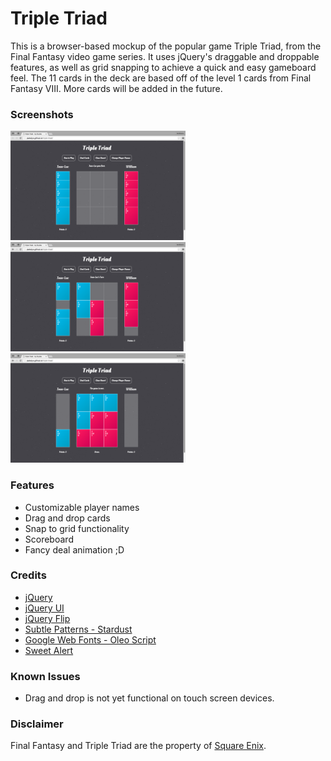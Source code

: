 # Triple Triad

This is a browser-based mockup of the popular game Triple Triad, from the Final Fantasy video game series. It uses jQuery's draggable and droppable features, as well as grid snapping to achieve a quick and easy gameboard feel. The 11 cards in the deck are based off of the level 1 cards from Final Fantasy VIII. More cards will be added in the future.

### Screenshots
<img src="img/triple-triad_screenshot.png" width="280">
<img src="img/triple-triad_screenshot_2.png" width="280">
<img src="img/triple-triad_screenshot_3.png" width="280">

### Features
* Customizable player names
* Drag and drop cards
* Snap to grid functionality
* Scoreboard
* Fancy deal animation ;D

### Credits
* [jQuery](http://jquery.com)
* [jQuery UI](http://jqueryui.com)
* [jQuery Flip](http://nnattawat.github.io/flip/)
* [Subtle Patterns - Stardust](http://subtlepatterns.com/stardust)
* [Google Web Fonts - Oleo Script](http://google.com/fonts)
* [Sweet Alert](http://t4t5.github.io/sweetalert/)

### Known Issues
* Drag and drop is not yet functional on touch screen devices.

### Disclaimer
Final Fantasy and Triple Triad are the property of [Square Enix](http://square-enix.com).
